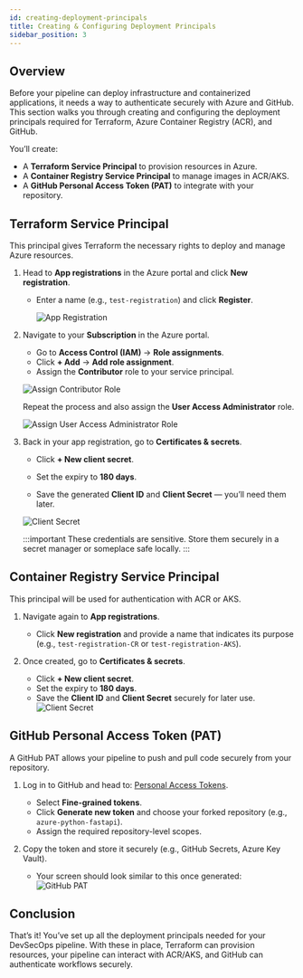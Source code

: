 ```yaml
---
id: creating-deployment-principals
title: Creating & Configuring Deployment Principals
sidebar_position: 3
---
```


## Overview

Before your pipeline can deploy infrastructure and containerized applications, it needs a way to authenticate securely with Azure and GitHub. This section walks you through creating and configuring the deployment principals required for Terraform, Azure Container Registry (ACR), and GitHub.

You’ll create:

- A **Terraform Service Principal** to provision resources in Azure.
- A **Container Registry Service Principal** to manage images in ACR/AKS.
- A **GitHub Personal Access Token (PAT)** to integrate with your repository.

## Terraform Service Principal

This principal gives Terraform the necessary rights to deploy and manage Azure resources.

1. Head to **App registrations** in the Azure portal and click **New registration**.

   - Enter a name (e.g., `test-registration`) and click **Register**.

     ![App Registration](/img/projects/devsecops-pipeline-azure/setup/image.png)

2. Navigate to your **Subscription** in the Azure portal.

   - Go to **Access Control (IAM)** → **Role assignments**.
   - Click **+ Add** → **Add role assignment**.
   - Assign the **Contributor** role to your service principal.

   ![Assign Contributor Role](/img/projects/devsecops-pipeline-azure/setup/image-1.png)

   Repeat the process and also assign the **User Access Administrator** role.

   ![Assign User Access Administrator Role](/img/projects/devsecops-pipeline-azure/setup/image-3.png)

3. Back in your app registration, go to **Certificates & secrets**.

   - Click **+ New client secret**.

   - Set the expiry to **180 days**.

   - Save the generated **Client ID** and **Client Secret** — you’ll need them later.

   ![Client Secret](/img/projects/devsecops-pipeline-azure/setup/image-7.png)

   :::important
   These credentials are sensitive. Store them securely in a secret manager or someplace safe locally.
   :::

## Container Registry Service Principal

This principal will be used for authentication with ACR or AKS.

1. Navigate again to **App registrations**.

   - Click **New registration** and provide a name that indicates its purpose (e.g., `test-registration-CR` or `test-registration-AKS`).

2. Once created, go to **Certificates & secrets**.

   - Click **+ New client secret**.
   - Set the expiry to **180 days**.
   - Save the **Client ID** and **Client Secret** securely for later use.
     ![Client Secret](/img/projects/devsecops-pipeline-azure/setup/image-7.png)

## GitHub Personal Access Token (PAT)

A GitHub PAT allows your pipeline to push and pull code securely from your repository.

1. Log in to GitHub and head to: [Personal Access Tokens](https://github.com/settings/personal-access-tokens).

   - Select **Fine-grained tokens**.
   - Click **Generate new token** and choose your forked repository (e.g., `azure-python-fastapi`).
   - Assign the required repository-level scopes.

2. Copy the token and store it securely (e.g., GitHub Secrets, Azure Key Vault).

   - Your screen should look similar to this once generated:
     ![GitHub PAT](/img/projects/devsecops-pipeline-azure/setup/image-8.png)

## Conclusion

That’s it! You’ve set up all the deployment principals needed for your DevSecOps pipeline. With these in place, Terraform can provision resources, your pipeline can interact with ACR/AKS, and GitHub can authenticate workflows securely.
